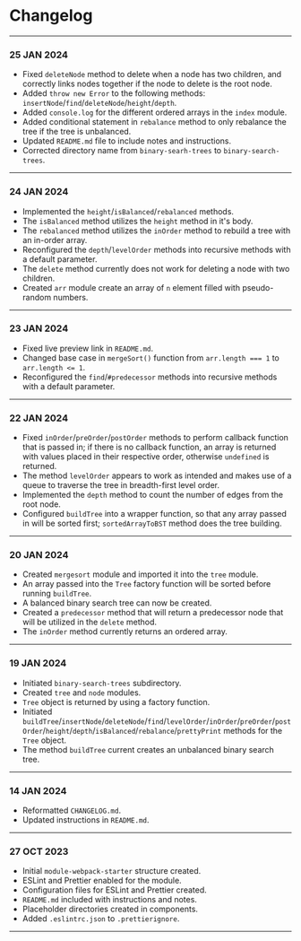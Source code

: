 # Changelog
---
### 25 JAN 2024
- Fixed `deleteNode` method to delete when a node has two children, and correctly links nodes together if the node to delete is the root node.
- Added `throw new Error` to the following methods: `insertNode`/`find`/`deleteNode`/`height`/`depth`.
- Added `console.log` for the different ordered arrays in the `index` module.
- Added conditional statement in `rebalance` method to only rebalance the tree if the tree is unbalanced.
- Updated `README.md` file to include notes and instructions.
- Corrected directory name from `binary-searh-trees` to `binary-search-trees`.
---
### 24 JAN 2024
- Implemented the `height`/`isBalanced`/`rebalanced` methods.
- The `isBalanced` method utilizes the `height` method in it's body.
- The `rebalanced` method utilizes the `inOrder` method to rebuild a tree with an in-order array.
- Reconfigured the `depth`/`levelOrder` methods into recursive methods with a default parameter.
- The `delete` method currently does not work for deleting a node with two children.
- Created `arr` module create an array of `n` element filled with pseudo-random numbers.  
---
### 23 JAN 2024
- Fixed live preview link in `README.md`.
- Changed base case in `mergeSort()` function from `arr.length === 1` to `arr.length <= 1`.
- Reconfigured the `find`/`#predecessor` methods into recursive methods with a default parameter.
---
### 22 JAN 2024
- Fixed `inOrder`/`preOrder`/`postOrder` methods to perform callback function that is passed in; if there is no callback function, an array is returned with values placed in their respective order, otherwise `undefined` is returned.
- The method `levelOrder` appears to work as intended and makes use of a queue to traverse the tree in breadth-first level order.
- Implemented the `depth` method to count the number of edges from the root node.
- Configured `buildTree` into a wrapper function, so that any array passed in will be sorted first; `sortedArrayToBST` method does the tree building.
---
### 20 JAN 2024
- Created `mergesort` module and imported it into the `tree` module.
- An array passed into the `Tree` factory function will be sorted before running `buildTree`.
- A balanced binary search tree can now be created.
- Created a `predecessor` method that will return a predecessor node that will be utilized in the `delete` method.
- The `inOrder` method currently returns an ordered array.
---
### 19 JAN 2024
- Initiated `binary-search-trees` subdirectory.
- Created `tree` and `node` modules.
- `Tree` object is returned by using a factory function.
- Initiated `buildTree`/`insertNode`/`deleteNode`/`find`/`levelOrder`/`inOrder`/`preOrder`/`postOrder`/`height`/`depth`/`isBalanced`/`rebalance`/`prettyPrint` methods for the `Tree` object.
- The method `buildTree` current creates an unbalanced binary search tree.
---
### 14 JAN 2024
- Reformatted `CHANGELOG.md`.
- Updated instructions in `README.md`.
---
### 27 OCT 2023
- Initial `module-webpack-starter` structure created.
- ESLint and Prettier enabled for the module.
- Configuration files for ESLint and Prettier created.
- `README.md` included with instructions and notes.
- Placeholder directories created in components.
- Added `.eslintrc.json` to `.prettierignore`.  
---